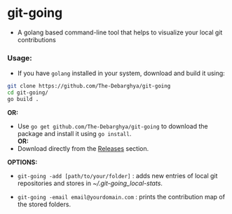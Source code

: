 # git-going

* A golang based command-line tool that helps to visualize your local git contributions

### Usage:

* If you have `golang` installed in your system, download and build it using:
```bash
git clone https://github.com/The-Debarghya/git-going
cd git-going/
go build .
```
 **OR:**
* Use `go get github.com/The-Debarghya/git-going` to download the package and install it using `go install`. <br>
 **OR:**
* Download directly from the <a href="https://github.com/The-Debarghya/git-going/releases/tag/v1.0.0">Releases</a> section.

 **OPTIONS:**

* `git-going -add [path/to/your/folder]` : adds new entries of local git repositories and stores in *~/.git-going_local-stats*.

* `git-going -email email@yourdomain.com` : prints the contribution map of the stored folders.

